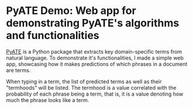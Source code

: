 # PyATE Demo: Web app for demonstrating PyATE's algorithms and functionalities

[PyATE](https://github.com/kevinlu1248/pyate) is a Python package that extracts key domain-specific terms from natural language. To demonstrate it's functionalities, I made a simple web app, showcasing how it makes predictions of which phrases in a document are terms.

When typing in a term, the list of predicted terms as well as their "termhoods" will be listed. The termhood is a value correlated with the probability of each phrase being a term, that is, it is a value denoting how much the phrase looks like a term.
